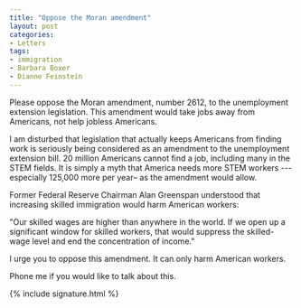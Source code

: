 ```yaml
---
title: "Oppose the Moran amendment"
layout: post
categories:
- Letters
tags:
- immigration
- Barbara Boxer
- Dianne Feinstein
---
```


Please oppose the Moran amendment, number 2612, to the unemployment extension legislation. This amendment would take jobs away from Americans, not help jobless Americans.

I am disturbed that legislation that actually keeps Americans from finding work is seriously being considered as an amendment to the unemployment extension bill. 20 million Americans cannot find a job, including many in the STEM fields. It is simply a myth that America needs more STEM workers --- especially 125,000 more per year– as the amendment would allow.

Former Federal Reserve Chairman Alan Greenspan understood that increasing skilled immigration would harm American workers:

"Our skilled wages are higher than anywhere in the world. If we open up a significant window for skilled workers, that would suppress the skilled-wage level and end the concentration of income."

I urge you to oppose this amendment. It can only harm American workers.

Phone me if you would like to talk about this.

{% include signature.html %}
